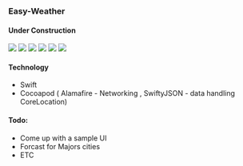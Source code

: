 ###  Easy-Weather

#### Under Construction

 <img  src="UI/UX/1.png">
  <img  src="UI/UX/2.png">
   <img  src="UI/UX/3.png">
    <img  src="UI/UX/4.png">
     <img  src="UI/UX/5.png">
      <img  src="UI/UX/6.png">



#### Technology

* Swift
* Cocoapod ( Alamafire - Networking , SwiftyJSON - data handling CoreLocation)

#### Todo: 

* Come up with a sample UI
* Forcast for Majors cities
* ETC


